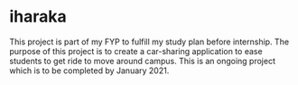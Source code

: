 # iharaka

This project is part of my FYP to fulfill my study plan before internship. 
The purpose of this project is to create a car-sharing application to ease students to get ride to move around campus. 
This is an ongoing project which is to be completed by January 2021. 
